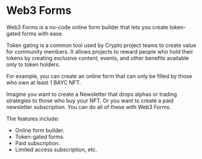 # Web3 Forms 

Web3 Forms is a no-code online form builder that lets you create token-gated forms with ease. 

Token gating is a common tool used by Crypto project teams to create value for community members. It allows projects to reward people who hold their tokens by creating exclusive content, events, and other benefits available only to token holders.

For example, you can create an online form that can only be filled by those who own at least 1 BAYC NFT.

Imagine you want to create a Newsletter that drops alphas or trading strategies to those who buy your NFT. Or you want to create a paid newsletter subscription. You can do all of these with Web3 Forms.

The features include:

* Online form builder.
* Token-gated forms.
* Paid subscription.
* Limited access subscription, etc.